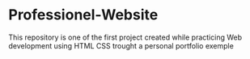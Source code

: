 # Professionel-Website
 This repository is one of the first project created while practicing Web development using HTML CSS trought a personal portfolio exemple  
